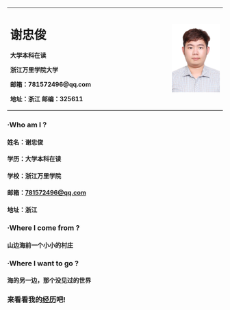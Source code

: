 <table border="0">
  <tr>
    <td width="75%">
      <h1>谢忠俊</h1>
      <p><b>大学本科在读</b></p>
      <p><b>浙江万里学院大学</b></p>
      <p><b>邮箱：781572496@qq.com</b></p>
      <p><b>地址：浙江 邮编：325611</b></p>
    </td>
    <td width="25%">
      <img src="xie.jpg" width="100%">  
    </td>
  </tr>
</table>

### ·Who am I ?
#### 姓名：谢忠俊
#### 学历：大学本科在读
#### 学校：浙江万里学院
#### 邮箱：781572496@qq.com
#### 地址：浙江

### ·Where I come from ?
#### 山边海前一个小小的村庄
 
### ·Where I want to go ?
#### 海的另一边，那个没见过的世界

### 来看看我的[经历][1]吧!
[1]: jingli.md
